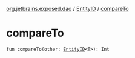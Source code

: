 [org.jetbrains.exposed.dao](../index.md) / [EntityID](index.md) / [compareTo](.)

# compareTo

`fun compareTo(other: `[`EntityID`](index.md)`<T>): Int`